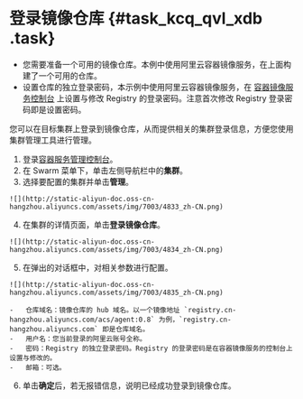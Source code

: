 # 登录镜像仓库 {#task_kcq_qvl_xdb .task}

-   您需要准备一个可用的镜像仓库。本例中使用阿里云容器镜像服务，在上面构建了一个可用的仓库。
-   设置仓库的独立登录密码，本示例中使用阿里云容器镜像服务，在 [容器镜像服务控制台](https://cr.console.aliyun.com/) 上设置与修改 Registry 的登录密码。注意首次修改 Registry 登录密码即是设置密码。

您可以在目标集群上登录到镜像仓库，从而提供相关的集群登录信息，方便您使用集群管理工具进行管理。

1.   登录[容器服务管理控制台](https://cs.console.aliyun.com)。 
2.   在 Swarm 菜单下，单击左侧导航栏中的**集群**。 
3.   选择要配置的集群并单击**管理**。 

    ![](http://static-aliyun-doc.oss-cn-hangzhou.aliyuncs.com/assets/img/7003/4833_zh-CN.png)

4.   在集群的详情页面，单击**登录镜像仓库**。 

    ![](http://static-aliyun-doc.oss-cn-hangzhou.aliyuncs.com/assets/img/7003/4834_zh-CN.png)

5.   在弹出的对话框中，对相关参数进行配置。 

    ![](http://static-aliyun-doc.oss-cn-hangzhou.aliyuncs.com/assets/img/7003/4835_zh-CN.png)

    -   仓库域名：镜像仓库的 hub 域名。以一个镜像地址 `registry.cn-hangzhou.aliyuncs.com/acs/agent:0.8` 为例，`registry.cn-hangzhou.aliyuncs.com` 即是仓库域名。
    -   用户名：您当前登录的阿里云账号全称。
    -   密码：Registry 的独立登录密码。Registry 的登录密码是在容器镜像服务的控制台上设置与修改的。
    -   邮箱：可选。
6.   单击**确定**后，若无报错信息，说明已经成功登录到镜像仓库。 

